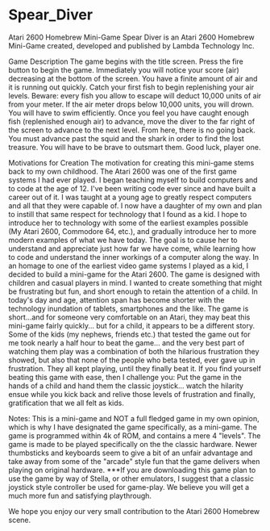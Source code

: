# Spear_Diver
Atari 2600 Homebrew Mini-Game
Spear Diver is an Atari 2600 Homebrew Mini-Game created, developed and published by Lambda Technology Inc.

Game Description
The game begins with the title screen. Press the fire button to begin the game. Immediately you will notice your score (air) decreasing at the bottom of the screen. You have a finite amount of air and it is running out quickly. Catch your first fish to begin replenishing your air levels. Beware: every fish you allow to escape will deduct 10,000 units of air from your meter. If the air meter drops below 10,000 units, you will drown. You will have to swim efficiently. Once you feel you have caught enough fish (replenished enough air) to advance, move the diver to the far right of the screen to advance to the next level. From here, there is no going back. You must advance past the squid and the shark in order to find the lost treasure. You will have to be brave to outsmart them. Good luck, player one.

Motivations for Creation
The motivation for creating this mini-game stems back to my own childhood. The Atari 2600 was one of the first game systems I had ever played.
I began teaching myself to build computers and to code at the age of 12. I've been writing code ever since and have built a career out of it. I was taught at a young age to greatly respect computers and all that they were capable of. I now have a daughter of my own and plan to instill that same respect for technology that I found as a kid. I hope to introduce her to technology with some of the earliest examples possible (My Atari 2600, Commodore 64, etc.), and gradually introduce her to more modern examples of what we have today. The goal is to cause her to understand and appreciate just how far we have come, while learning how to code and understand the inner workings of a computer along the way. In an homage to one of the earliest video game systems I played as a kid, I decided to build a mini-game for the Atari 2600. The game is designed with children and casual players in mind. I wanted to create something that might be frustrating but fun, and short enough to retain the attention of a child. In today's day and age, attention span has become shorter with the technology inundation of tablets, smartphones and the like. The game is short...and for someone very comfortable on an Atari, they may beat this mini-game fairly quickly... but for a child, it appears to be a different story. Some of the kids (my nephews, friends etc.) that tested the game out for me took nearly a half hour to beat the game... and the very best part of watching them play was a combination of both the hilarious frustration they showed, but also that none of the people who beta tested, ever gave up in frustration. They all kept playing, until they finally beat it. If you find yourself beating this game with ease, then I challenge you: Put the game in the hands of a child and hand them the classic joystick... watch the hilarity ensue while you kick back and relive those levels of frustration and finally, gratification that we all felt as kids.

Notes:
This is a mini-game and NOT a full fledged game in my own opinion, which is why I have designated the game specifically, as a mini-game. The game is programmed within 4k of ROM, and contains a mere 4 "levels". The game is made to be played specifically on the the classic hardware. Newer thumbsticks and keyboards seem to give a bit of an unfair advantage and take away from some of the "arcade" style fun that the game delivers when playing on original hardware.
***If you are downloading this game plan to use the game by way of Stella, or other emulators, I suggest that a classic joystick style controller be used for game-play. We believe you will get a much more fun and satisfying playthrough.

We hope you enjoy our very small contribution to the Atari 2600 Homebrew scene.
